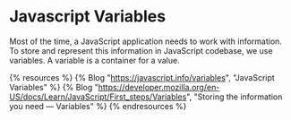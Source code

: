 # Javascript Variables

Most of the time, a JavaScript application needs to work with information. To store and represent this information in JavaScript codebase, we use variables. A variable is a container for a value.

{% resources %}
  {% Blog "https://javascript.info/variables", "JavaScript Variables" %}
  {% Blog "https://developer.mozilla.org/en-US/docs/Learn/JavaScript/First_steps/Variables", "Storing the information you need — Variables" %}
{% endresources %}
